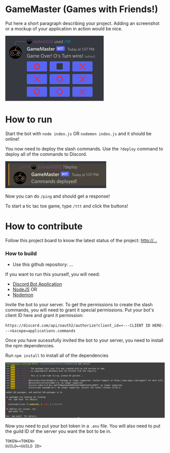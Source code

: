 # GameMaster (Games with Friends!)
Put here a short paragraph describing your project. 
Adding an screenshot or a mockup of your application in action would be nice.  

![](images/ttt.png)

# How to run

Start the bot with `node index.js` OR `nodemon index.js` and it should be online!

You now need to deploy the slash commands. Use the `?deploy` command to deploy all of the commands to Discord.

![](images/deploy.png)

Now you can do `/ping` and should get a response!

To start a tic tac toe game, type `/ttt` and click the buttons! 

# How to contribute
Follow this project board to know the latest status of the project: [http://...]([http://...])  

### How to build

- Use this github repository: ... 

If you want to run this yourself, you will need:

-   [Discord Bot Application](https://discord.com/developers)
-   [NodeJS](https://nodejs.org) OR
-   [Nodemon](https://www.npmjs.com/package/nodemon) 

Invite the bot to your server. To get the permissions to create the slash commands, you will need to grant it special permissions. Put your bot's client ID here and grant it permission:

`https://discord.com/api/oauth2/authorize?client_id=<---CLIENT ID HERE--->&scope=applications.commands`

Once you have sucessfully invited the bot to your server, you need to install the npm dependencies.

Run `npm install` to install all of the dependencies

![](images/npminstall.png)

Now you need to put your bot token in a `.env` file.
You will also need to put the guild ID of the server you want the bot to be in.

```
TOKEN=<TOKEN>
GUILD=<GUILD ID>
```
